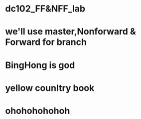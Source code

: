 # dc102_FF&NFF_lab
# we'll use master,Nonforward & Forward for branch
# BingHong is god
# yellow counItry book
# ohohohohohoh
